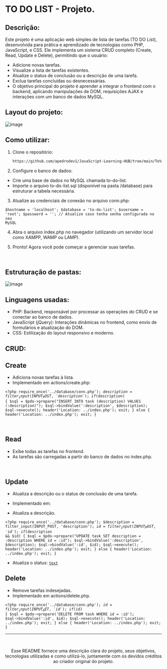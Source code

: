 # TO DO LIST - Projeto.

## Descrição:

Este projeto é uma aplicação web simples de lista de tarefas (TO DO List), desenvolvida para prática e aprendizado de tecnologias como PHP, JavaScript, e CSS. Ele implementa um sistema CRUD completo (Create, Read, Update e Delete), permitindo que o usuário:

- Adicione novas tarefas.
- Visualize a lista de tarefas existentes.
- Atualize o status de conclusão ou a descrição de uma tarefa.
- Exclua tarefas concluídas ou desnecessárias.
- O objetivo principal do projeto é aprender a integrar o frontend com o backend, aplicando manipulações de DOM, requisições AJAX e interações com um banco de dados MySQL.


## Layout do projeto:

![image](https://github.com/user-attachments/assets/3d80ae70-6b62-4731-a58b-587751e67572)



## Como utilizar: 
1. Clone o repositório:
   ```bash
   https://github.com/apedrodev1/JavaScript-Learning-HUB/tree/main/To%20do%20list
2. Configure o banco de dados:

- Crie uma base de dados no MySQL chamada to-do-list.
- Importe o arquivo to-do-list.sql (disponível na pasta /database) para estruturar a tabela necessária.

3. Atualize as credenciais de conexão no arquivo conn.php:
   
<code>$hostname = 'localhost';
$database = 'to-do-list';
$username = 'root';
$password = ''; // Atualize caso tenha senha configurada no seu MySQL</code>


4. Abra o arquivo index.php no navegador (utilizando um servidor local como XAMPP, WAMP ou LAMP).

5. Pronto! Agora você pode começar a gerenciar suas tarefas.
<br>


## Estruturação de pastas:
![image](https://github.com/user-attachments/assets/ad40ac58-3f42-4963-b742-bb6856aa1a00)



## Linguagens usadas:

- PHP: Backend, responsável por processar as operações do CRUD e se conectar ao banco de dados.
- JavaScript (jQuery): Interações dinâmicas no frontend, como envio de formulários e atualização do DOM.
- CSS: Estilização do layout responsivo e moderno.


## CRUD:
## Create
- Adiciona novas tarefas à lista.
- Implementado em actions/create.php:

<code><?php
require_once('../database/conn.php');
$description = filter_input(INPUT_POST,  'description');
if ($description) {
    $sql = $pdo->prepare("INSERT INTO task (description) VALUES (:description)");
    $sql->bindValue(':description', $description);
    $sql->execute();
    header('Location: ../index.php');
    exit;
} else {
    header('Location: ../index.php');
    exit;
}
</code>

<br>

## Read
- Exibe todas as tarefas no frontend.
- As tarefas são carregadas a partir do banco de dados no index.php.

<br>

## Update
- Atualiza a descrição ou o status de conclusão de uma tarefa.
- Implementado em:

- Atualiza a descrição.

<code><?php
require_once('../database/conn.php');
$description = filter_input(INPUT_POST, 'description');
$id = filter_input(INPUT_POST, 'id');
if ($description && $id) {
    $sql = $pdo->prepare("UPDATE task SET description = :description WHERE id = :id");
    $sql->bindValue(':description', $description);
    $sql->bindValue(':id', $id);
    $sql->execute();
    header('Location: ../index.php');
    exit;
} else {
    header('Location: ../index.php');
    exit;
}</code>


- Atualiza o status:
<code>[text](actions/update-progress.php)</code> 


## Delete
- Remove tarefas indesejadas.
- Implementado em actions/delete.php.

<code><?php
require_once('../database/conn.php');
$id = filter_input(INPUT_GET, 'id');
if ($id) {
    $sql = $pdo->prepare('DELETE FROM task WHERE id = :id');
    $sql->bindValue(':id', $id);
    $sql->execute();
    header('Location: ../index.php');
    exit;
} else {
    header('Location: ../index.php');
    exit;
}</code>


 ---
  
  <br>
  <p align="center">
  Esse README fornece uma descrição clara do projeto, seus objetivos, tecnologias utilizadas e como utilizá-lo, juntamente com os devidos créditos ao criador original do projeto.
</p>



